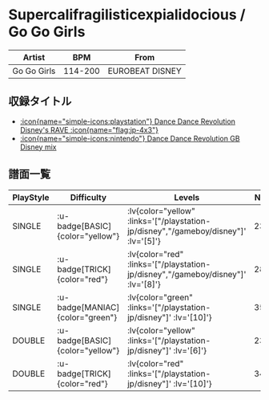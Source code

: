 # Supercalifragilisticexpialidocious / Go Go Girls

|Artist|BPM|From|
|------|---|----|
|Go Go Girls|114-200|EUROBEAT DISNEY|

## 収録タイトル

- [ :icon{name="simple-icons:playstation"} Dance Dance Revolution Disney's RAVE :icon{name="flag:jp-4x3"} ](/playstation-jp/disney)
- [ :icon{name="simple-icons:nintendo"} Dance Dance Revolution GB Disney mix](/gameboy/disney)

## 譜面一覧

|PlayStyle|Difficulty|Levels|Notes|Movie|
|---------|----------|------|-----|-----|
|SINGLE| :u-badge[BASIC]{color="yellow"} | :lv{color="yellow" :links='["/playstation-jp/disney","/gameboy/disney"]' :lv='[5]'} |238/0||
|SINGLE| :u-badge[TRICK]{color="red"} | :lv{color="red" :links='["/playstation-jp/disney","/gameboy/disney"]' :lv='[8]'} |286/0||
|SINGLE| :u-badge[MANIAC]{color="green"} | :lv{color="green" :links='["/playstation-jp/disney"]' :lv='[10]'} |359/0||
|DOUBLE| :u-badge[BASIC]{color="yellow"} | :lv{color="yellow" :links='["/playstation-jp/disney"]' :lv='[6]'} |237/0||
|DOUBLE| :u-badge[TRICK]{color="red"} | :lv{color="red" :links='["/playstation-jp/disney"]' :lv='[10]'} |340/0||
